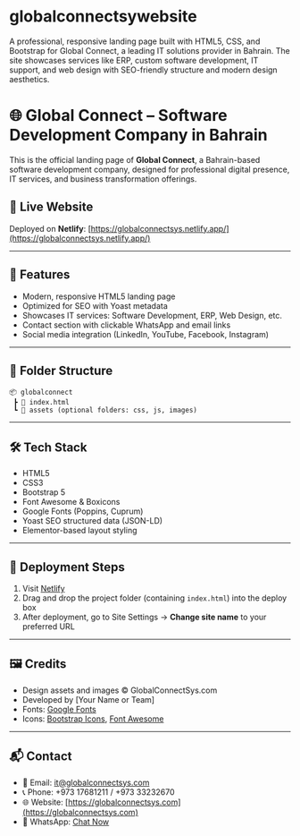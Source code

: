 # globalconnectsywebsite
A professional, responsive landing page built with HTML5, CSS, and Bootstrap for Global Connect, a leading IT solutions provider in Bahrain. The site showcases services like ERP, custom software development, IT support, and web design with SEO-friendly structure and modern design aesthetics.


# 🌐 Global Connect – Software Development Company in Bahrain

This is the official landing page of **Global Connect**, a Bahrain-based software development company, designed for professional digital presence, IT services, and business transformation offerings.

## 🔗 Live Website
Deployed on **Netlify**: [https://globalconnectsys.netlify.app/](https://globalconnectsys.netlify.app/)  


---

## 📌 Features

- Modern, responsive HTML5 landing page
- Optimized for SEO with Yoast metadata
- Showcases IT services: Software Development, ERP, Web Design, etc.
- Contact section with clickable WhatsApp and email links
- Social media integration (LinkedIn, YouTube, Facebook, Instagram)

---

## 📁 Folder Structure

```
📦 globalconnect
 ┣ 📄 index.html
 ┗ 📁 assets (optional folders: css, js, images)
```

---

## 🛠️ Tech Stack

- HTML5
- CSS3
- Bootstrap 5
- Font Awesome & Boxicons
- Google Fonts (Poppins, Cuprum)
- Yoast SEO structured data (JSON-LD)
- Elementor-based layout styling

---

## 🚀 Deployment Steps

1. Visit [Netlify](https://app.netlify.com/)
2. Drag and drop the project folder (containing `index.html`) into the deploy box
3. After deployment, go to Site Settings → **Change site name** to your preferred URL

---

## 🖼️ Credits

- Design assets and images © GlobalConnectSys.com
- Developed by [Your Name or Team]  
- Fonts: [Google Fonts](https://fonts.google.com/)  
- Icons: [Bootstrap Icons](https://icons.getbootstrap.com/), [Font Awesome](https://fontawesome.com/)

---

## 📬 Contact

- 📧 Email: it@globalconnectsys.com  
- 📞 Phone: +973 17681211 / +973 33232670  
- 🌐 Website: [https://globalconnectsys.com](https://globalconnectsys.com)  
- 📱 WhatsApp: [Chat Now](https://wa.me/+97333730184)
